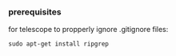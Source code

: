 ### prerequisites

for telescope to propperly ignore .gitignore files:

`sudo apt-get install ripgrep`
